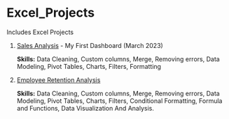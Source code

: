 # Excel_Projects

Includes Excel Projects

1. [Sales Analysis](https://github.com/DA-dipali/Data_Analyst_Course/blob/main/Assignments/Advanced%20Excel/Solutions/Assignment%205%20Sol.xlsx) - My First Dashboard (March 2023)
   
   **Skills:** Data Cleaning, Custom columns, Merge, Removing errors, Data Modeling, Pivot Tables, Charts, Filters, Formatting

3. [Employee Retention Analysis](https://github.com/DA-dipali/Portfolio_Projects/tree/main/Employee%20Retention%20Analysis/HR%20AnalyticsExcel)

     **Skills:** Data Cleaning, Custom columns, Merge, Removing errors, Data Modeling, Pivot Tables, Charts, Filters, Conditional Formatting, Formula and Functions, Data Visualization And Analysis.
   
